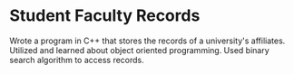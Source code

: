 # Student Faculty Records
Wrote a program in C++ that stores the records of a university's affiliates. Utilized and learned about object oriented programming. Used binary search algorithm to access records. 
